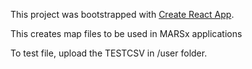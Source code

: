 This project was bootstrapped with [Create React App](https://github.com/facebook/create-react-app).

This creates map files to be used in MARSx applications

To test file, upload the TESTCSV in /user folder.